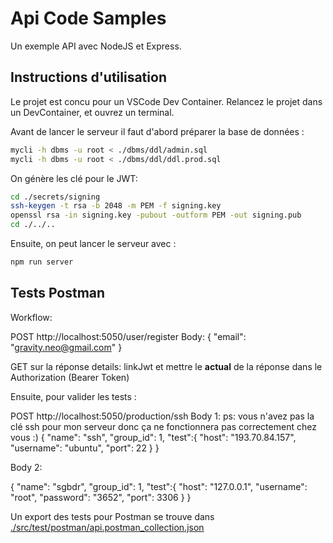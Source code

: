 # Api Code Samples

Un exemple API avec NodeJS et Express.

## Instructions d'utilisation

Le projet est concu pour un VSCode Dev Container. Relancez le projet dans un DevContainer, et ouvrez un terminal.

Avant de lancer le serveur il faut d'abord préparer la base de données :

```bash
mycli -h dbms -u root < ./dbms/ddl/admin.sql
mycli -h dbms -u root < ./dbms/ddl/ddl.prod.sql
```

On génère les clé pour le JWT:

```bash
cd ./secrets/signing
ssh-keygen -t rsa -b 2048 -m PEM -f signing.key
openssl rsa -in signing.key -pubout -outform PEM -out signing.pub
cd ./../..
```

Ensuite, on peut lancer le serveur avec :

```bash
npm run server
```

## Tests Postman

Workflow:

POST http://localhost:5050/user/register
Body: {
    "email": "gravity.neo@gmail.com"
}

GET sur la réponse details: linkJwt et mettre le <b>actual</b> de la réponse dans le Authorization (Bearer Token)

Ensuite, pour valider les tests :

POST http://localhost:5050/production/ssh
Body 1: 
ps: vous n'avez pas la clé ssh pour mon serveur donc ça ne fonctionnera pas correctement chez vous :)
{
    "name": "ssh",
    "group_id": 1,
    "test":{
        "host": "193.70.84.157",
        "username": "ubuntu",
        "port": 22
    }
}

Body 2: 

{
    "name": "sgbdr",
    "group_id": 1,
    "test":{
        "host": "127.0.0.1",
        "username": "root",
        "password": "3652",
        "port": 3306
    }
}


Un export des tests pour Postman se trouve dans [./src/test/postman/api.postman_collection.json](./src/test/postman/api.postman_collection.json)